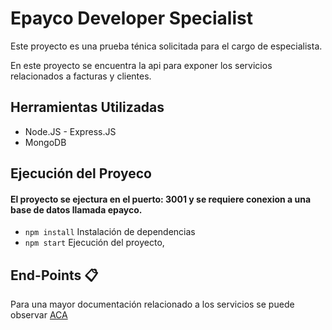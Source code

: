 # Epayco Developer Specialist 

Este proyecto es una prueba ténica solicitada para el cargo de especialista.

En este proyecto se encuentra la api para exponer los servicios relacionados a facturas y clientes.

## Herramientas Utilizadas

- Node.JS - Express.JS
- MongoDB

## Ejecución del Proyeco
#### El proyecto se ejectura en el puerto: 3001 y se requiere conexion a una base de datos llamada epayco.

- `npm install` Instalación de dependencias
- `npm start` Ejecución del proyecto, 

## End-Points 📋

Para una mayor documentación relacionado a los servicios se puede observar [ACA](https://documenter.getpostman.com/view/10788411/TzzDKF8u)
